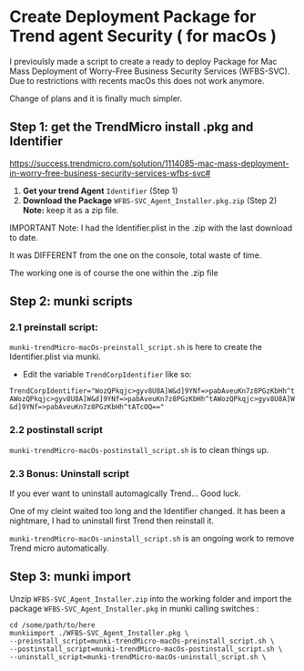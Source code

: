 # Create Deployment Package for Trend agent Security ( for macOs )


I previoulsly made a script to create a ready to deploy Package for Mac Mass Deployment of Worry-Free Business Security Services (WFBS-SVC). Due to restrictions with recents macOs this does not work anymore.

Change of plans and it is finally much simpler.



## Step 1: get the TrendMicro install .pkg and Identifier


https://success.trendmicro.com/solution/1114085-mac-mass-deployment-in-worry-free-business-security-services-wfbs-svc#


1. **Get your trend Agent** `Identifier` (Step 1)
2. **Download the Package** `WFBS-SVC_Agent_Installer.pkg.zip` (Step 2) **Note:** keep it as a zip file.


IMPORTANT Note: I had the Identifier.plist in the .zip with the last download to date.

It was DIFFERENT from the one on  the console, total waste of time. 

The working one is of course the one within the .zip file

## Step 2: munki scripts

### 2.1 preinstall script:

`munki-trendMicro-macOs-preinstall_script.sh` is here to create the Identifier.plist via munki.

- Edit the variable `TrendCorpIdentifier` like so:

`TrendCorpIdentifier="WozQPkqjc>gyv8U8A]W&d]9YNf=>pabAveuKn7z8PGzKbHh^tAWozQPkqjc>gyv8U8A]W&d]9YNf=>pabAveuKn7z8PGzKbHh^tAWozQPkqjc>gyv8U8A]W&d]9YNf=>pabAveuKn7z8PGzKbHh^tATcOQ=="`

### 2.2 postinstall script

 `munki-trendMicro-macOs-postinstall_script.sh` is to clean things up.
 
### 2.3 Bonus: Uninstall script

If you ever want to uninstall automagically Trend... Good luck.

One of my cleint waited too  long and the Identifier changed. 
It has been a nightmare, I had to uninstall first Trend then reinstall it.

`munki-trendMicro-macOs-uninstall_script.sh` is an ongoing work to remove Trend micro automatically.

## Step 3: munki import

Unzip `WFBS-SVC_Agent_Installer.zip` into the working folder and import the package `WFBS-SVC_Agent_Installer.pkg` in munki calling switches :

```
cd /some/path/to/here
munkiimport ./WFBS-SVC_Agent_Installer.pkg \
--preinstall_script=munki-trendMicro-macOs-preinstall_script.sh \
--postinstall_script=munki-trendMicro-macOs-postinstall_script.sh \
--uninstall_script=munki-trendMicro-macOs-uninstall_script.sh \
```


